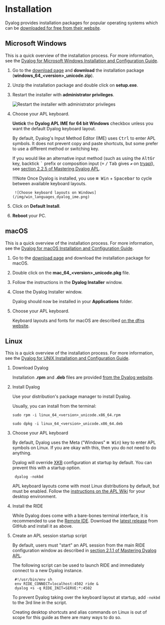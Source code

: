 # Installation
Dyalog provides installation packages for popular operating systems which can be [downloaded for free from their website](https://www.dyalog.com/download-zone.htm).

## Microsoft Windows
This is a quick overview of the installation process. For more information, see the [Dyalog for Microsoft Windows Installation and Configuration Guide]().

1. Go to the [download page](https://www.dyalog.com/download-zone.htm) and **download** the installation package (**windows_64_&lt;version&gt;_unicode.zip**).

2. Unzip the installation package and double click on **setup.exe**.

3. Restart the installer with **administrator privileges**.

	![Restart the installer with administrator privileges](/img/admin_restart.png)

4. Choose your APL keyboard.

	**Untick** the **Dyalog APL IME for 64 bit Windows** checkbox unless you want the default Dyalog keyboard layout.

	By default, Dyalog's Input Method Editor (IME) uses <kbd>Ctrl</kbd> to enter APL symbols. It does not prevent copy and paste shortcuts, but some prefer to use a different method or switching key. 
	
	If you would like an alternative input method (such as using the <kbd>AltGr</kbd> key, backtick <kbd>\`</kbd> prefix or composition input (<kbd>=</kbd> <kbd>/</kbd> <kbd>Tab</kbd> gives `≠` on [tryapl](https://tryapl.org)), see [section 2.2.5 of Mastering Dyalog APL](https://mastering.dyalog.com/Getting-Started.html#typing-apl-glyphs).

	!!!Note
		Once Dyalog is installed, you use <kbd>⊞ Win</kbd> + <kbd>Spacebar</kbd> to cycle between available keyboard layouts.
		
		![Choose keyboard layouts on Windows](/img/win_languages_dyalog_ime.png)

5. Click on **Default Install**.

6. **Reboot** your PC.

## macOS
This is a quick overview of the installation process. For more information, see the [Dyalog for macOS Installation and Configuration Guide](https://docs.dyalog.com/latest/Dyalog%20for%20macOS%20Installation%20and%20Configuration%20Guide.pdf).

1. Go to the [download page]() and download the installation package for macOS.

2. Double click on the **mac_64_&lt;version&gt;_unicode.pkg** file.

3. Follow the instructions in the **Dyalog Installer** window.

4. Close the Dyalog Installer window.

	Dyalog should now be installed in your **Applications** folder.

5. Choose your APL keyboard.

	Keyboard layouts and fonts for macOS are described [on the dfns website](https://dfns.dyalog.com/n_kbmac.htm).

## Linux
This is a quick overview of the installation process. For more information, see the [Dyalog for UNIX Installation and Configuration Guide](https://docs.dyalog.com/latest/Dyalog%20for%20UNIX%20Installation%20and%20Configuration%20Guide.pdf).

1. Download Dyalog

	Installation **.rpm** and **.deb** files are provided [from the Dyalog website](https://www.dyalog.com/download-zone.htm).

2. Install Dyalog

	Use your distribution's package manager to install Dyalog.
	
	Usually, you can install from the terminal:
	
	`sudo rpm -i linux_64_<version>_unicode.x86_64.rpm`
	
	`sudo dpkg -i linux_64_<version>_unicode.x86_64.deb`

3. Choose your APL keyboard

	By default, Dyalog uses the Meta ("Windows" <kbd>⊞ Win</kbd>) key to enter APL symbols on Linux. If you are okay with this, then you do not need to do anything.
	
	Dyalog will override [XKB](https://www.x.org/wiki/XKB/) configuration at startup by default. You can prevent this with a startup option.
	
	    dyalog -nokbd
	
	APL keyboard layouts come with most Linux distributions by default, but must be enabled. Follow the [instructions on the APL Wiki](https://aplwiki.com/wiki/Typing_glyphs_on_Linux) for your desktop environment.
	

4. Install the RIDE

	While Dyalog does come with a bare-bones terminal interface, it is recommended to use the [Remote IDE](https://github.com/Dyalog/ride). Download the [latest release](https://github.com/Dyalog/ride/releases/latest) from GitHub and install it as above.

5. Create an APL session startup script

	By default, users must "start" an APL session from the main RIDE configuration window as described in [section 2.1.1 of Mastering Dyalog APL](https://mastering.dyalog.com/Getting-Started.html#the-ride-working-environment).
	
	The following script can be used to launch RIDE and immediately connect to a new Dyalog instance.
	
	    #!/usr/bin/env sh
	    env RIDE_CONNECT=localhost:4502 ride &
	    dyalog +s -q RIDE_INIT=SERVE:*:4502
	
	To prevent Dyalog taking over the keyboard layout at startup, add `-nokbd` to the 3rd line in the script.
	
	Creating desktop shortcuts and alias commands on Linux is out of scope for this guide as there are many ways to do so.
